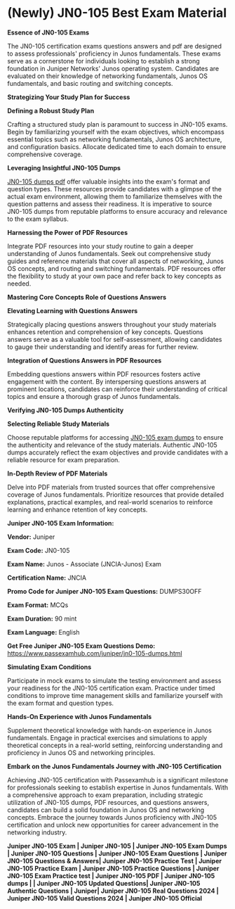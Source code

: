  **<h1>(Newly) JN0-105 Best Exam Material</h1>**

**Essence of JN0-105 Exams**

The JN0-105 certification exams questions answers and pdf are designed to assess professionals' proficiency in Junos fundamentals. These exams serve as a cornerstone for individuals looking to establish a strong foundation in Juniper Networks' Junos operating system. Candidates are evaluated on their knowledge of networking fundamentals, Junos OS fundamentals, and basic routing and switching concepts.

**Strategizing Your Study Plan for Success**

**Defining a Robust Study Plan**

Crafting a structured study plan is paramount to success in JN0-105 exams. Begin by familiarizing yourself with the exam objectives, which encompass essential topics such as networking fundamentals, Junos OS architecture, and configuration basics. Allocate dedicated time to each domain to ensure comprehensive coverage.

**Leveraging Insightful JN0-105 Dumps**

[JN0-105 dumps pdf](https://www.passexamhub.com/juniper/jn0-105-dumps.html) offer valuable insights into the exam's format and question types. These resources provide candidates with a glimpse of the actual exam environment, allowing them to familiarize themselves with the question patterns and assess their readiness. It is imperative to source JN0-105 dumps from reputable platforms to ensure accuracy and relevance to the exam syllabus.

**Harnessing the Power of PDF Resources**

Integrate PDF resources into your study routine to gain a deeper understanding of Junos fundamentals. Seek out comprehensive study guides and reference materials that cover all aspects of networking, Junos OS concepts, and routing and switching fundamentals. PDF resources offer the flexibility to study at your own pace and refer back to key concepts as needed.

**Mastering Core Concepts Role of Questions Answers**

**Elevating Learning with Questions Answers**

Strategically placing questions answers throughout your study materials enhances retention and comprehension of key concepts. Questions answers serve as a valuable tool for self-assessment, allowing candidates to gauge their understanding and identify areas for further review.

**Integration of Questions Answers in PDF Resources**

Embedding questions answers within PDF resources fosters active engagement with the content. By interspersing questions answers at prominent locations, candidates can reinforce their understanding of critical topics and ensure a thorough grasp of Junos fundamentals.

**Verifying JN0-105 Dumps Authenticity**

**Selecting Reliable Study Materials**

Choose reputable platforms for accessing [JN0-105 exam dumps](https://www.passexamhub.com/juniper/jn0-105-dumps.html) to ensure the authenticity and relevance of the study materials. Authentic JN0-105 dumps accurately reflect the exam objectives and provide candidates with a reliable resource for exam preparation.

**In-Depth Review of PDF Materials**

Delve into PDF materials from trusted sources that offer comprehensive coverage of Junos fundamentals. Prioritize resources that provide detailed explanations, practical examples, and real-world scenarios to reinforce learning and enhance retention of key concepts.

**Juniper JN0-105 Exam Information:**

**Vendor:** Juniper

**Exam Code:** JN0-105

**Exam Name:** Junos - Associate (JNCIA-Junos) Exam

**Certification Name:** JNCIA

**Promo Code for Juniper JN0-105 Exam Questions:** DUMPS30OFF

**Exam Format:** MCQs

**Exam Duration:** 90 mint

**Exam Language:** English

**Get Free Juniper JN0-105 Exam Questions Demo:** https://www.passexamhub.com/juniper/jn0-105-dumps.html

**Simulating Exam Conditions**

Participate in mock exams to simulate the testing environment and assess your readiness for the JN0-105 certification exam. Practice under timed conditions to improve time management skills and familiarize yourself with the exam format and question types.

**Hands-On Experience with Junos Fundamentals**

Supplement theoretical knowledge with hands-on experience in Junos fundamentals. Engage in practical exercises and simulations to apply theoretical concepts in a real-world setting, reinforcing understanding and proficiency in Junos OS and networking principles.

**Embark on the Junos Fundamentals Journey with JN0-105 Certification**

Achieving JN0-105 certification with Passexamhub is a significant milestone for professionals seeking to establish expertise in Junos fundamentals. With a comprehensive approach to exam preparation, including strategic utilization of JN0-105 dumps, PDF resources, and questions answers, candidates can build a solid foundation in Junos OS and networking concepts. Embrace the journey towards Junos proficiency with JN0-105 certification and unlock new opportunities for career advancement in the networking industry.

**Juniper JN0-105 Exam | Juniper JN0-105 | Juniper JN0-105 Exam Dumps | Juniper JN0-105 Questions | Juniper JN0-105 Exam Questions | Juniper JN0-105 Questions & Answers| Juniper JN0-105 Practice Test | Juniper JN0-105 Practice Exam | Juniper JN0-105 Practice Questions | Juniper JN0-105 Exam Practice test | Juniper JN0-105 PDF | Juniper JN0-105 dumps | | Juniper JN0-105 Updated Questions| Juniper JN0-105 Authentic Questions | Juniper| Juniper JN0-105 Real Questions 2024 | Juniper JN0-105 Valid Questions 2024 | Juniper JN0-105 Official**
